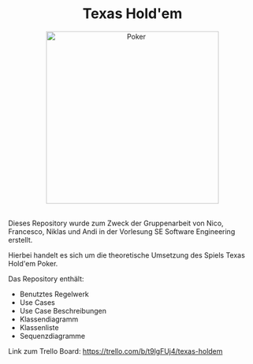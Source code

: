 <div align='middle'>
<h1> Texas Hold'em </h1>
</div>
<div align='middle'>
<img src="https://img.freepik.com/premium-vector/poker-logo-design-inspiration_427676-36.jpg?w=2000" alt="Poker" width="350"/>
</div>

<br>

Dieses Repository wurde zum Zweck der Gruppenarbeit von Nico, Francesco, Niklas und Andi in der Vorlesung SE Software Engineering erstellt. 

Hierbei handelt es sich um die theoretische Umsetzung des Spiels Texas Hold'em Poker.  

Das Repository enthält:

- Benutztes Regelwerk
- Use Cases
- Use Case Beschreibungen
- Klassendiagramm
- Klassenliste
- Sequenzdiagramme

Link zum Trello Board: https://trello.com/b/t9lgFUj4/texas-holdem
